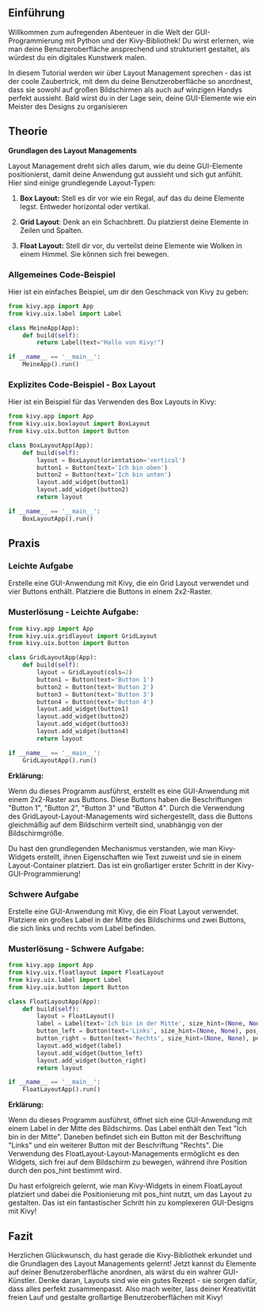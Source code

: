 ## Einführung
Willkommen zum aufregenden Abenteuer in die Welt der GUI-Programmierung mit Python und der Kivy-Bibliothek! Du wirst erlernen, wie man deine Benutzeroberfläche ansprechend und strukturiert gestaltet, als würdest du ein digitales Kunstwerk malen.

In diesem Tutorial werden wir über Layout Management sprechen - das ist der coole Zaubertrick, mit dem du deine Benutzeroberfläche so anordnest, dass sie sowohl auf großen Bildschirmen als auch auf winzigen Handys perfekt aussieht. Bald wirst du in der Lage sein, deine GUI-Elemente wie ein Meister des Designs zu organisieren

## Theorie
**Grundlagen des Layout Managements**

Layout Management dreht sich alles darum, wie du deine GUI-Elemente positionierst, damit deine Anwendung gut aussieht und sich gut anfühlt. Hier sind einige grundlegende Layout-Typen:

1. **Box Layout:** Stell es dir vor wie ein Regal, auf das du deine Elemente legst. Entweder horizontal oder vertikal.

2. **Grid Layout**: Denk an ein Schachbrett. Du platzierst deine Elemente in Zeilen und Spalten.

3. **Float Layout:** Stell dir vor, du verteilst deine Elemente wie Wolken in einem Himmel. Sie können sich frei bewegen.

### Allgemeines Code-Beispiel
Hier ist ein einfaches Beispiel, um dir den Geschmack von Kivy zu geben:

```python
from kivy.app import App
from kivy.uix.label import Label

class MeineApp(App):
    def build(self):
        return Label(text="Hallo von Kivy!")

if __name__ == '__main__':
    MeineApp().run()
```
### Explizites Code-Beispiel - Box Layout

Hier ist ein Beispiel für das Verwenden des Box Layouts in Kivy:
```python
from kivy.app import App
from kivy.uix.boxlayout import BoxLayout
from kivy.uix.button import Button

class BoxLayoutApp(App):
    def build(self):
        layout = BoxLayout(orientation='vertical')
        button1 = Button(text='Ich bin oben')
        button2 = Button(text='Ich bin unten')
        layout.add_widget(button1)
        layout.add_widget(button2)
        return layout

if __name__ == '__main__':
    BoxLayoutApp().run()
```
## Praxis
### Leichte Aufgabe
Erstelle eine GUI-Anwendung mit Kivy, die ein Grid Layout verwendet und vier Buttons enthält. Platziere die Buttons in einem 2x2-Raster.

### Musterlösung - Leichte Aufgabe:

```python
from kivy.app import App
from kivy.uix.gridlayout import GridLayout
from kivy.uix.button import Button

class GridLayoutApp(App):
    def build(self):
        layout = GridLayout(cols=2)
        button1 = Button(text='Button 1')
        button2 = Button(text='Button 2')
        button3 = Button(text='Button 3')
        button4 = Button(text='Button 4')
        layout.add_widget(button1)
        layout.add_widget(button2)
        layout.add_widget(button3)
        layout.add_widget(button4)
        return layout

if __name__ == '__main__':
    GridLayoutApp().run()
```

**Erklärung:**

Wenn du dieses Programm ausführst, erstellt es eine GUI-Anwendung mit einem 2x2-Raster aus Buttons. Diese Buttons haben die Beschriftungen "Button 1", "Button 2", "Button 3" und "Button 4". Durch die Verwendung des GridLayout-Layout-Managements wird sichergestellt, dass die Buttons gleichmäßig auf dem Bildschirm verteilt sind, unabhängig von der Bildschirmgröße.

Du hast den grundlegenden Mechanismus verstanden, wie man Kivy-Widgets erstellt, ihnen Eigenschaften wie Text zuweist und sie in einem Layout-Container platziert. Das ist ein großartiger erster Schritt in der Kivy-GUI-Programmierung!

### Schwere Aufgabe
Erstelle eine GUI-Anwendung mit Kivy, die ein Float Layout verwendet. Platziere ein großes Label in der Mitte des Bildschirms und zwei Buttons, die sich links und rechts vom Label befinden.

### Musterlösung - Schwere Aufgabe:
```python
from kivy.app import App
from kivy.uix.floatlayout import FloatLayout
from kivy.uix.label import Label
from kivy.uix.button import Button

class FloatLayoutApp(App):
    def build(self):
        layout = FloatLayout()
        label = Label(text='Ich bin in der Mitte', size_hint=(None, None), pos_hint={'center_x': 0.5, 'center_y': 0.5})
        button_left = Button(text='Links', size_hint=(None, None), pos_hint={'x': 0, 'center_y': 0.5})
        button_right = Button(text='Rechts', size_hint=(None, None), pos_hint={'right': 1, 'center_y': 0.5})
        layout.add_widget(label)
        layout.add_widget(button_left)
        layout.add_widget(button_right)
        return layout

if __name__ == '__main__':
    FloatLayoutApp().run()
```
**Erklärung:**

Wenn du dieses Programm ausführst, öffnet sich eine GUI-Anwendung mit einem Label in der Mitte des Bildschirms. Das Label enthält den Text "Ich bin in der Mitte". Daneben befindet sich ein Button mit der Beschriftung "Links" und ein weiterer Button mit der Beschriftung "Rechts". Die Verwendung des FloatLayout-Layout-Managements ermöglicht es den Widgets, sich frei auf dem Bildschirm zu bewegen, während ihre Position durch den pos_hint bestimmt wird.

Du hast erfolgreich gelernt, wie man Kivy-Widgets in einem FloatLayout platziert und dabei die Positionierung mit pos_hint nutzt, um das Layout zu gestalten. Das ist ein fantastischer Schritt hin zu komplexeren GUI-Designs mit Kivy!

## Fazit
Herzlichen Glückwunsch, du hast gerade die Kivy-Bibliothek erkundet und die Grundlagen des Layout Managements gelernt! Jetzt kannst du Elemente auf deiner Benutzeroberfläche anordnen, als wärst du ein wahrer GUI-Künstler. Denke daran, Layouts sind wie ein gutes Rezept - sie sorgen dafür, dass alles perfekt zusammenpasst. Also mach weiter, lass deiner Kreativität freien Lauf und gestalte großartige Benutzeroberflächen mit Kivy!
